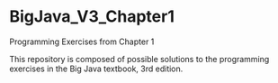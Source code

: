 # BigJava_V3_Chapter1
Programming Exercises from Chapter 1

This repository is composed of possible solutions to the programming exercises in the Big Java textbook, 3rd edition.
